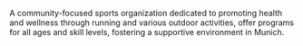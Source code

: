 A community-focused sports organization dedicated to promoting health and wellness through running and various outdoor activities, offer programs for all ages and skill levels, fostering a supportive environment in Munich. 

